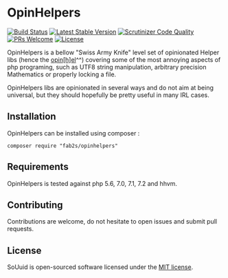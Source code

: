 # OpinHelpers

[![Build Status](https://travis-ci.org/fab2s/OpinHelpers.svg?branch=master)](https://travis-ci.org/fab2s/OpinHelpers) [![Latest Stable Version](https://poser.pugx.org/fab2s/opinhelpers/v/stable)](https://packagist.org/packages/fab2s/opinhelpers) [![Scrutinizer Code Quality](https://scrutinizer-ci.com/g/fab2s/OpinHelpers/badges/quality-score.png?b=master)](https://scrutinizer-ci.com/g/fab2s/OpinHelpers/?branch=master) [![PRs Welcome](https://img.shields.io/badge/PRs-welcome-brightgreen.svg?style=flat)](http://makeapullrequest.com) [![License](https://poser.pugx.org/fab2s/opinhelpers/license)](https://packagist.org/packages/fab2s/opinhelpers)

OpinHelpers is a bellow "Swiss Army Knife" level set of opinionated Helper libs (hence the [opin[h]el](https://en.wikipedia.org/wiki/Opinel_knife)^^) covering some of the most annoying aspects of php programing, such as UTF8 string manipulation, arbitrary precision Mathematics or properly locking a file.

OpinHelpers libs are opinionated in several ways and do not aim at being universal, but they should hopefully be pretty useful in many IRL cases.

## Installation

OpinHelpers can be installed using composer :

```
composer require "fab2s/opinhelpers"
```

## Requirements

OpinHelpers is tested against php 5.6, 7.0, 7.1, 7.2 and hhvm.

## Contributing

Contributions are welcome, do not hesitate to open issues and submit pull requests.

## License

SoUuid is open-sourced software licensed under the [MIT license](https://opensource.org/licenses/MIT).
